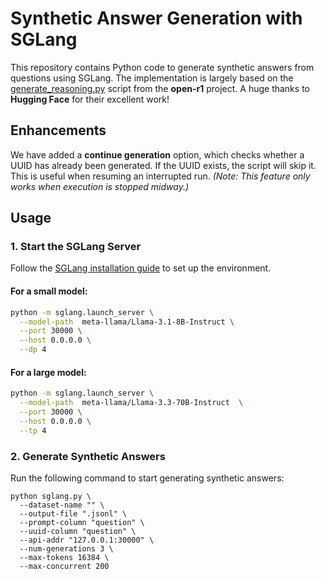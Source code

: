 # Synthetic Answer Generation with SGLang  

This repository contains Python code to generate synthetic answers from questions using SGLang. The implementation is largely based on the [generate_reasoning.py](https://github.com/huggingface/open-r1/blob/main/scripts/generate_reasoning.py) script from the **open-r1** project. A huge thanks to **Hugging Face** for their excellent work!  

## Enhancements  

We have added a **continue generation** option, which checks whether a UUID has already been generated. If the UUID exists, the script will skip it. This is useful when resuming an interrupted run. *(Note: This feature only works when execution is stopped midway.)*  

## Usage  

### 1. Start the SGLang Server  

Follow the [SGLang installation guide](https://docs.sglang.ai/start/install.html) to set up the environment.  

#### **For a small model:**  
```sh
python -m sglang.launch_server \
  --model-path  meta-llama/Llama-3.1-8B-Instruct \
  --port 30000 \
  --host 0.0.0.0 \
  --dp 4
```

#### **For a large model:**
```sh
python -m sglang.launch_server \
  --model-path  meta-llama/Llama-3.3-70B-Instruct  \
  --port 30000 \
  --host 0.0.0.0 \
  --tp 4
```

### 2. Generate Synthetic Answers

Run the following command to start generating synthetic answers:
```
python sglang.py \
  --dataset-name "" \
  --output-file ".jsonl" \
  --prompt-column "question" \
  --uuid-column "question" \
  --api-addr "127.0.0.1:30000" \
  --num-generations 3 \
  --max-tokens 16384 \
  --max-concurrent 200
```